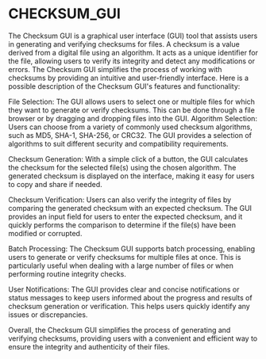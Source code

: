# CHECKSUM_GUI
The Checksum GUI is a graphical user interface (GUI) tool that assists users in generating and verifying checksums for files. A checksum is a value derived from a digital file using an algorithm. It acts as a unique identifier for the file, allowing users to verify its integrity and detect any modifications or errors.
The Checksum GUI simplifies the process of working with checksums by providing an intuitive and user-friendly interface. Here is a possible description of the Checksum GUI's features and functionality:

File Selection: The GUI allows users to select one or multiple files for which they want to generate or verify checksums. This can be done through a file browser or by dragging and dropping files into the GUI.
Algorithm Selection: Users can choose from a variety of commonly used checksum algorithms, such as MD5, SHA-1, SHA-256, or CRC32. The GUI provides a selection of algorithms to suit different security and compatibility requirements.

Checksum Generation: With a simple click of a button, the GUI calculates the checksum for the selected file(s) using the chosen algorithm. The generated checksum is displayed on the interface, making it easy for users to copy and share if needed.

Checksum Verification: Users can also verify the integrity of files by comparing the generated checksum with an expected checksum. The GUI provides an input field for users to enter the expected checksum, and it quickly performs the comparison to determine if the file(s) have been modified or corrupted.

Batch Processing: The Checksum GUI supports batch processing, enabling users to generate or verify checksums for multiple files at once. This is particularly useful when dealing with a large number of files or when performing routine integrity checks.

User Notifications: The GUI provides clear and concise notifications or status messages to keep users informed about the progress and results of checksum generation or verification. This helps users quickly identify any issues or discrepancies.

Overall, the Checksum GUI simplifies the process of generating and verifying checksums, providing users with a convenient and efficient way to ensure the integrity and authenticity of their files.
